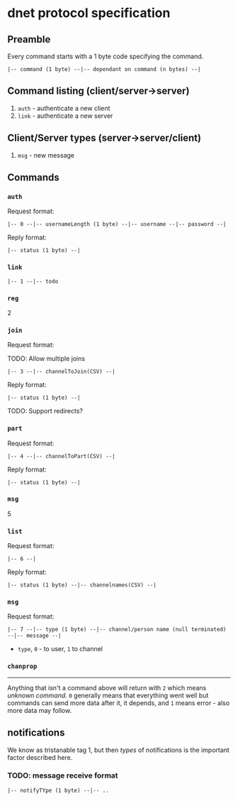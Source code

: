 dnet protocol specification
===========================

## Preamble

Every command starts with a 1 byte code specifying the command.

```
|-- command (1 byte) --|-- dependant on command (n bytes) --|
```

## Command listing (client/server->server)

1. `auth` - authenticate a new client
2. `link` - authenticate a new server

## Client/Server types (server->server/client)

1. `msg` - new message

## Commands

### `auth`

Request format:

```
|-- 0 --|-- usernameLength (1 byte) --|-- username --|-- password --|
```

Reply format:

```
|-- status (1 byte) --|
```

### `link`

```
|-- 1 --|-- todo
```

### `reg`

2

### `join`

Request format:

TODO: Allow multiple joins

```
|-- 3 --|-- channelToJoin(CSV) --|
```

Reply format:

```
|-- status (1 byte) --|
```

TODO: Support redirects?

### `part`

Request format:

```
|-- 4 --|-- channelToPart(CSV) --|
```

Reply format:

```
|-- status (1 byte) --|
```

### `msg`
5

### `list`

Request format:

```
|-- 6 --|
```

Reply format:

```
|-- status (1 byte) --|-- channelnames(CSV) --|
```

### `msg`

Request format:

```
|-- 7 --|-- type (1 byte) --|-- channel/person name (null terminated) --|-- message --|
```

* `type`, `0` - to user, `1` to channel

### `chanprop`


---

Anything that isn't a command above will return with `2` which means _unknown command_.
`0` generally means that everything went well but commands can send more data after it,
it depends, and `1` means error - also more data may follow.

## notifications

We know as tristanable tag 1, but then _types_ of notifications is the important factor described here.

### TODO: message receive format

```
|-- notifyTYpe (1 byte) --|-- ..
```
